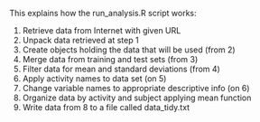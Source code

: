 This explains how the run_analysis.R script works:

1) Retrieve data from Internet with given URL
2) Unpack data retrieved at step 1
3) Create objects holding the data that will be used (from 2)
4) Merge data from training and test sets (from 3)
5) Filter data for mean and standard deviations (from 4)
6) Apply activity names to data set (on 5)
7) Change variable names to appropriate descriptive info (on 6)
8) Organize data by activity and subject applying mean function
9) Write data from 8 to a file called data_tidy.txt
